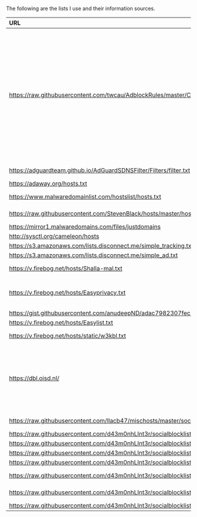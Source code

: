 The following are the lists I use and their information sources.
 
| URL | Name | Homepage | Notes |
|:--|:--|:--|:--|
| https://raw.githubusercontent.com/twcau/AdblockRules/master/CustomList | Michael H's custom blocking list|https://github.com/twcau/AdblockRules|This is just my own stuff, for things i'm fine with, but also things i'm not fine with that aren't picked up by any other rules|
| https://adguardteam.github.io/AdGuardSDNSFilter/Filters/filter.txt | AdGuard Simplified Domain Names filter|  |  |
|  https://adaway.org/hosts.txt |  AdAway|   | |
|  https://www.malwaredomainlist.com/hostslist/hosts.txt |  MalwareDomainList.com Hosts List |   | |
|  https://raw.githubusercontent.com/StevenBlack/hosts/master/hosts |  StevenBlack's Unified Hosts List |   | |
|  https://mirror1.malwaredomains.com/files/justdomains |  MalwareDomains |   | |
|  http://sysctl.org/cameleon/hosts |  Cameleon |   | |
|  https://s3.amazonaws.com/lists.disconnect.me/simple_tracking.txt |  Disconnect.me Tracking |   | |
|  https://s3.amazonaws.com/lists.disconnect.me/simple_ad.txt |  Disconnect.me Ads |   | |
|  https://v.firebog.net/hosts/Shalla-mal.txt |  Shalla's Ad and Spyware Blacklists |   | |
|  https://v.firebog.net/hosts/Easyprivacy.txt |  EasyPrivacy - A privacy companion of the popular EasyList ad block list |   | |
|  https://gist.githubusercontent.com/anudeepND/adac7982307fec6ee23605e281a57f1a/raw/5b8582b906a9497624c3f3187a49ebc23a9cf2fb/Test.txt |  Block YouTube ads |   | |
|  https://v.firebog.net/hosts/Easylist.txt |  EasyList |    | |
|  https://v.firebog.net/hosts/static/w3kbl.txt |  Personal Blocklist by WaLLy3K |   | |
|  https://dbl.oisd.nl/ |  DBL blocklist by sjhgvr |   | **Warning:** This block list has over 1.07m items in it. Use with caution. |
|  https://raw.githubusercontent.com/llacb47/mischosts/master/social/tiktok-block |  Tiktok total network block |   | |
|  https://raw.githubusercontent.com/d43m0nhLInt3r/socialblocklists/master/WhatsAppblocklist/whatsappblocklist.txt |  Whatsapp block list |   | |
|  https://raw.githubusercontent.com/d43m0nhLInt3r/socialblocklists/master/MiFitXiaomi/mifitxiaomiblocklist.txt |  Xiaomi block list |   | |
|  https://raw.githubusercontent.com/d43m0nhLInt3r/socialblocklists/master/MobileAppAds/appadsblocklist.txt |  Mobile ads and app ads |   | |
|  https://raw.githubusercontent.com/d43m0nhLInt3r/socialblocklists/master/SmartTV/smarttvblocklist.txt |  Smart TV trackers |   | |
|  https://raw.githubusercontent.com/d43m0nhLInt3r/socialblocklists/master/Tracking/trackingblocklist.txt |  Known tracking domains |   | |
|  https://raw.githubusercontent.com/d43m0nhLInt3r/socialblocklists/master/Windows/windowstelemetryblocklist.txt |  Microsoft Windows Telemetry |   | |
|  https://raw.githubusercontent.com/d43m0nhLInt3r/socialblocklists/master/Youtube/youtubeblocklist.txt |  Youtube advertising |   | |
